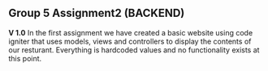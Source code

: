 ## Group 5 Assignment2 (BACKEND)

**V 1.0** 
In the first assignment we have created a basic website using code igniter that uses
models, views and controllers to display the contents of our resturant. Everything is
hardcoded values and no functionality exists at this point.


